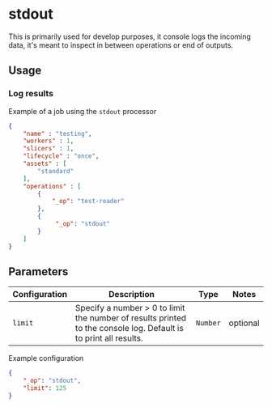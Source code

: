 # stdout

This is primarily used for develop purposes, it console logs the incoming data, it's meant to inspect in between operations or end of outputs.

## Usage

### Log results
Example of a job using the `stdout` processor

```json
{
    "name" : "testing",
    "workers" : 1,
    "slicers" : 1,
    "lifecycle" : "once",
    "assets" : [
        "standard"
    ],
    "operations" : [
        {
            "_op": "test-reader"
        },
        {
             "_op": "stdout"
        }
    ]
}
```

## Parameters

| Configuration |Description                                                                                                       | Type     | Notes    |
| ------------- | ----------------------------------------------------------------------------------------------------------------- | -------- | -------- |
| `limit`       | Specify a number > 0 to limit the number of results printed to the console log.  Default is to print all results. | `Number` | optional |

Example configuration

```json
{
    "_op": "stdout",
    "limit": 125
}
```
